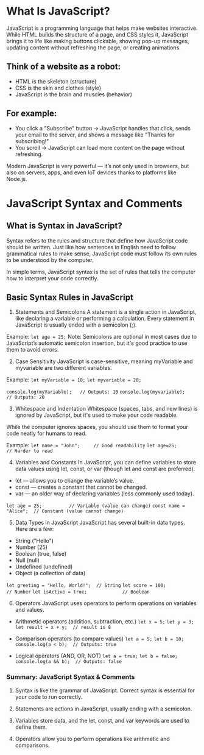 # What Is JavaScript?
JavaScript is a programming language that helps make websites interactive. While HTML builds the structure of a page, and CSS styles it, JavaScript brings it to life like making buttons clickable, showing pop-up messages, updating content without refreshing the page, or creating animations.

## Think of a website as a robot:
- HTML is the skeleton (structure)
- CSS is the skin and clothes (style)
- JavaScript is the brain and muscles (behavior)

## For example:
- You click a "Subscribe" button → JavaScript handles that click, sends your email to the server, and shows a message like "Thanks for subscribing!"
- You scroll → JavaScript can load more content on the page without refreshing.

Modern JavaScript is very powerful — it’s not only used in browsers, but also on servers, apps, and even IoT devices thanks to platforms like Node.js.

# JavaScript Syntax and Comments

## What is Syntax in JavaScript?
Syntax refers to the rules and structure that define how JavaScript code should be written. Just like how sentences in English need to follow grammatical rules to make sense, JavaScript code must follow its own rules to be understood by the computer.

In simple terms, JavaScript syntax is the set of rules that tells the computer how to interpret your code correctly.

## Basic Syntax Rules in JavaScript
1. Statements and Semicolons
A statement is a single action in JavaScript, like declaring a variable or performing a calculation.
Every statement in JavaScript is usually ended with a semicolon (;).

Example:
`let age = 25;`
Note: Semicolons are optional in most cases due to JavaScript’s automatic semicolon insertion, but it's good practice to use them to avoid errors.

2. Case Sensitivity
JavaScript is case-sensitive, meaning myVariable and myvariable are two different variables.

Example:
`let myVariable = 10;`
`let myvariable = 20;`

`console.log(myVariable);   // Outputs: 10`
`console.log(myvariable);   // Outputs: 20 `

3. Whitespace and Indentation
Whitespace (spaces, tabs, and new lines) is ignored by JavaScript, but it's used to make your code readable.

While the computer ignores spaces, you should use them to format your code neatly for humans to read.

Example:
`let name = "John";     // Good readability`
`let age=25;            // Harder to read`

4. Variables and Constants
In JavaScript, you can define variables to store data values using let, const, or var (though let and const are preferred).

- let — allows you to change the variable’s value.
- const — creates a constant that cannot be changed.
- var — an older way of declaring variables (less commonly used today).

`let age = 25;          // Variable (value can change)`
`const name = "Alice";  // Constant (value cannot change)`

5. Data Types in JavaScript
JavaScript has several built-in data types. Here are a few:

- String ("Hello")
- Number (25)
- Boolean (true, false)
- Null (null)
- Undefined (undefined)
- Object (a collection of data)

`let greeting = "Hello, World!";  // String`
`let score = 100;                 // Number`
`let isActive = true;             // Boolean`

6. Operators
JavaScript uses operators to perform operations on variables and values.

- Arithmetic operators (addition, subtraction, etc.)
`let x = 5;`
`let y = 3;`
`let result = x + y;  // result is 8`

- Comparison operators (to compare values)
`let a = 5;`
`let b = 10;`
`console.log(a < b);  // Outputs: true`

- Logical operators (AND, OR, NOT)
`let a = true;`
`let b = false;`
`console.log(a && b);  // Outputs: false`

###  Summary: JavaScript Syntax & Comments
1. Syntax is like the grammar of JavaScript. Correct syntax is essential for your code to run correctly.

2. Statements are actions in JavaScript, usually ending with a semicolon.

3. Variables store data, and the let, const, and var keywords are used to define them.

4. Operators allow you to perform operations like arithmetic and comparisons.





